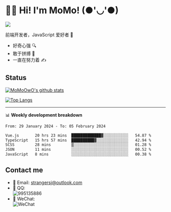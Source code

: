 # 👨‍🎓 Hi! I'm MoMo! (●'◡'●)

[![](https://img.shields.io/badge/-@MoMoOwO-%23181717?style=flat-square&logo=github)](https://github.com/MoMoOwO)

前端开发者，JavaScript 爱好者 💖
- 好奇心强 🔍
- 敢于拼搏 💪
- 一直在努力着 ✍

## Status

[![MoMoOwO's github stats](https://github-readme-stats.vercel.app/api?username=MoMoOwO&show_icons=true&theme=tokyonight)](https://github.com/MoMoOwO)

[![Top Langs](https://github-readme-stats.vercel.app/api/top-langs/?username=MoMoOwO&layout=compact&theme=tokyonight)](https://github.com/MoMoOwO)

---

📊 **Weekly development breakdown**

<!--START_SECTION:waka-->

```txt
From: 29 January 2024 - To: 05 February 2024

Vue.js       20 hrs 23 mins  █████████████▓░░░░░░░░░░░   54.87 %
TypeScript   15 hrs 57 mins  ██████████▓░░░░░░░░░░░░░░   42.94 %
SCSS         28 mins         ▒░░░░░░░░░░░░░░░░░░░░░░░░   01.28 %
JSON         11 mins         ░░░░░░░░░░░░░░░░░░░░░░░░░   00.52 %
JavaScript   8 mins          ░░░░░░░░░░░░░░░░░░░░░░░░░   00.38 %
```

<!--END_SECTION:waka-->

## Contact me

- 📧 Email: strangersj@outlook.com
- 🐧 QQ:  
  ![995135886](https://i.loli.net/2020/11/27/Yx6eDSQi34Va5IA.jpg)
- 💭 WeChat:  
  ![WeChat](https://i.loli.net/2020/11/27/wWX6uVoIQqig5KP.jpg)
  
